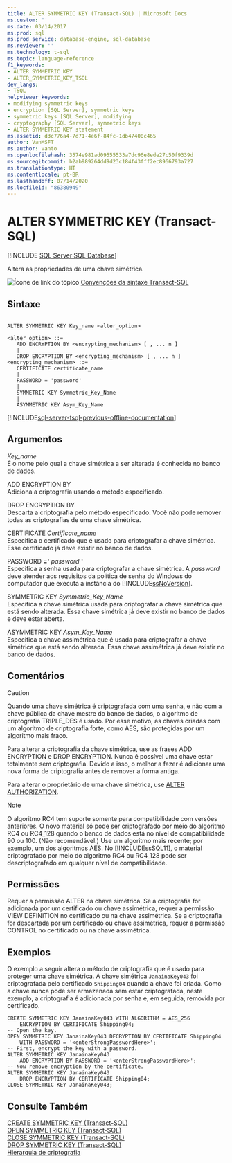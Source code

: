 ```yaml
---
title: ALTER SYMMETRIC KEY (Transact-SQL) | Microsoft Docs
ms.custom: ''
ms.date: 03/14/2017
ms.prod: sql
ms.prod_service: database-engine, sql-database
ms.reviewer: ''
ms.technology: t-sql
ms.topic: language-reference
f1_keywords:
- ALTER SYMMETRIC KEY
- ALTER_SYMMETRIC_KEY_TSQL
dev_langs:
- TSQL
helpviewer_keywords:
- modifying symmetric keys
- encryption [SQL Server], symmetric keys
- symmetric keys [SQL Server], modifying
- cryptography [SQL Server], symmetric keys
- ALTER SYMMETRIC KEY statement
ms.assetid: d3c776a4-7d71-4e6f-84fc-1db47400c465
author: VanMSFT
ms.author: vanto
ms.openlocfilehash: 3574e981ad09555533a7dc96e8ede27c50f9339d
ms.sourcegitcommit: b2ab989264dd9d23c184f43fff2ec8966793a727
ms.translationtype: HT
ms.contentlocale: pt-BR
ms.lasthandoff: 07/14/2020
ms.locfileid: "86380949"
---
```

# <a name="alter-symmetric-key-transact-sql"></a>ALTER SYMMETRIC KEY (Transact-SQL)
[!INCLUDE [SQL Server SQL Database](../../includes/applies-to-version/sql-asdb.md)]

  Altera as propriedades de uma chave simétrica.  
  
 ![Ícone de link do tópico](../../database-engine/configure-windows/media/topic-link.gif "Ícone de link do tópico") [Convenções da sintaxe Transact-SQL](../../t-sql/language-elements/transact-sql-syntax-conventions-transact-sql.md)  
  
## <a name="syntax"></a>Sintaxe  
  
```syntaxsql
  
ALTER SYMMETRIC KEY Key_name <alter_option>  
  
<alter_option> ::=  
   ADD ENCRYPTION BY <encrypting_mechanism> [ , ... n ]  
   |   
   DROP ENCRYPTION BY <encrypting_mechanism> [ , ... n ]  
<encrypting_mechanism> ::=  
   CERTIFICATE certificate_name  
   |  
   PASSWORD = 'password'  
   |  
   SYMMETRIC KEY Symmetric_Key_Name  
   |  
   ASYMMETRIC KEY Asym_Key_Name  
```  

[!INCLUDE[sql-server-tsql-previous-offline-documentation](../../includes/sql-server-tsql-previous-offline-documentation.md)]

## <a name="arguments"></a>Argumentos
 *Key_name*  
 É o nome pelo qual a chave simétrica a ser alterada é conhecida no banco de dados.  
  
 ADD ENCRYPTION BY  
 Adiciona a criptografia usando o método especificado.  
  
 DROP ENCRYPTION BY  
 Descarta a criptografia pelo método especificado. Você não pode remover todas as criptografias de uma chave simétrica.  
  
 CERTIFICATE *Certificate_name*  
 Especifica o certificado que é usado para criptografar a chave simétrica. Esse certificado já deve existir no banco de dados.  
  
 PASSWORD **='** _password_ **'**  
 Especifica a senha usada para criptografar a chave simétrica. A *password* deve atender aos requisitos da política de senha do Windows do computador que executa a instância do [!INCLUDE[ssNoVersion](../../includes/ssnoversion-md.md)].  
  
 SYMMETRIC KEY *Symmetric_Key_Name*  
 Especifica a chave simétrica usada para criptografar a chave simétrica que está sendo alterada. Essa chave simétrica já deve existir no banco de dados e deve estar aberta.  
  
 ASYMMETRIC KEY *Asym_Key_Name*  
 Especifica a chave assimétrica que é usada para criptografar a chave simétrica que está sendo alterada. Essa chave assimétrica já deve existir no banco de dados.  
  
## <a name="remarks"></a>Comentários  
  
> [!CAUTION]  
>  Quando uma chave simétrica é criptografada com uma senha, e não com a chave pública da chave mestre do banco de dados, o algoritmo de criptografia TRIPLE_DES é usado. Por esse motivo, as chaves criadas com um algoritmo de criptografia forte, como AES, são protegidas por um algoritmo mais fraco.  
  
 Para alterar a criptografia da chave simétrica, use as frases ADD ENCRYPTION e DROP ENCRYPTION. Nunca é possível uma chave estar totalmente sem criptografia. Devido a isso, o melhor a fazer é adicionar uma nova forma de criptografia antes de remover a forma antiga.  
  
 Para alterar o proprietário de uma chave simétrica, use [ALTER AUTHORIZATION](../../t-sql/statements/alter-authorization-transact-sql.md).  
  
> [!NOTE]  
>  O algoritmo RC4 tem suporte somente para compatibilidade com versões anteriores. O novo material só pode ser criptografado por meio do algoritmo RC4 ou RC4_128 quando o banco de dados está no nível de compatibilidade 90 ou 100. (Não recomendável.) Use um algoritmo mais recente; por exemplo, um dos algoritmos AES. No [!INCLUDE[ssSQL11](../../includes/sssql11-md.md)], o material criptografado por meio do algoritmo RC4 ou RC4_128 pode ser descriptografado em qualquer nível de compatibilidade.  
  
## <a name="permissions"></a>Permissões  
 Requer a permissão ALTER na chave simétrica. Se a criptografia for adicionada por um certificado ou chave assimétrica, requer a permissão VIEW DEFINITION no certificado ou na chave assimétrica. Se a criptografia for descartada por um certificado ou chave assimétrica, requer a permissão CONTROL no certificado ou na chave assimétrica.  
  
## <a name="examples"></a>Exemplos  
 O exemplo a seguir altera o método de criptografia que é usado para proteger uma chave simétrica. A chave simétrica `JanainaKey043` foi criptografada pelo certificado `Shipping04` quando a chave foi criada. Como a chave nunca pode ser armazenada sem estar criptografada, neste exemplo, a criptografia é adicionada por senha e, em seguida, removida por certificado.  
  
```  
CREATE SYMMETRIC KEY JanainaKey043 WITH ALGORITHM = AES_256   
    ENCRYPTION BY CERTIFICATE Shipping04;  
-- Open the key.   
OPEN SYMMETRIC KEY JanainaKey043 DECRYPTION BY CERTIFICATE Shipping04  
    WITH PASSWORD = '<enterStrongPasswordHere>';   
-- First, encrypt the key with a password.  
ALTER SYMMETRIC KEY JanainaKey043   
    ADD ENCRYPTION BY PASSWORD = '<enterStrongPasswordHere>';  
-- Now remove encryption by the certificate.  
ALTER SYMMETRIC KEY JanainaKey043   
    DROP ENCRYPTION BY CERTIFICATE Shipping04;  
CLOSE SYMMETRIC KEY JanainaKey043;  
```  
  
## <a name="see-also"></a>Consulte Também  
 [CREATE SYMMETRIC KEY &#40;Transact-SQL&#41;](../../t-sql/statements/create-symmetric-key-transact-sql.md)   
 [OPEN SYMMETRIC KEY &#40;Transact-SQL&#41;](../../t-sql/statements/open-symmetric-key-transact-sql.md)   
 [CLOSE SYMMETRIC KEY &#40;Transact-SQL&#41;](../../t-sql/statements/close-symmetric-key-transact-sql.md)   
 [DROP SYMMETRIC KEY &#40;Transact-SQL&#41;](../../t-sql/statements/drop-symmetric-key-transact-sql.md)   
 [Hierarquia de criptografia](../../relational-databases/security/encryption/encryption-hierarchy.md)  
  
  
